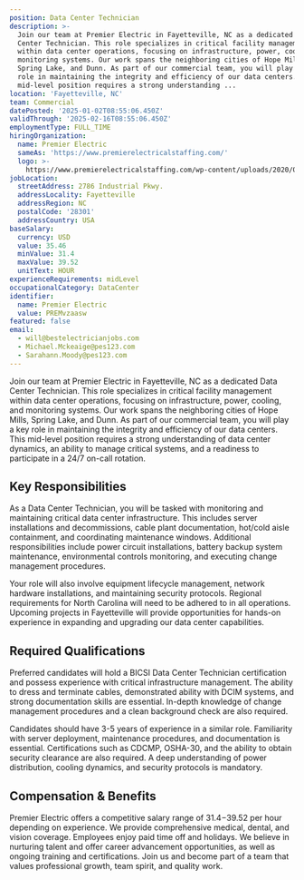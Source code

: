 ```yaml
---
position: Data Center Technician
description: >-
  Join our team at Premier Electric in Fayetteville, NC as a dedicated Data
  Center Technician. This role specializes in critical facility management
  within data center operations, focusing on infrastructure, power, cooling, and
  monitoring systems. Our work spans the neighboring cities of Hope Mills,
  Spring Lake, and Dunn. As part of our commercial team, you will play a key
  role in maintaining the integrity and efficiency of our data centers. This
  mid-level position requires a strong understanding ...
location: 'Fayetteville, NC'
team: Commercial
datePosted: '2025-01-02T08:55:06.450Z'
validThrough: '2025-02-16T08:55:06.450Z'
employmentType: FULL_TIME
hiringOrganization:
  name: Premier Electric
  sameAs: 'https://www.premierelectricalstaffing.com/'
  logo: >-
    https://www.premierelectricalstaffing.com/wp-content/uploads/2020/05/Premier-Electrical-Staffing-logo.png
jobLocation:
  streetAddress: 2786 Industrial Pkwy.
  addressLocality: Fayetteville
  addressRegion: NC
  postalCode: '28301'
  addressCountry: USA
baseSalary:
  currency: USD
  value: 35.46
  minValue: 31.4
  maxValue: 39.52
  unitText: HOUR
experienceRequirements: midLevel
occupationalCategory: DataCenter
identifier:
  name: Premier Electric
  value: PREMvzaasw
featured: false
email:
  - will@bestelectricianjobs.com
  - Michael.Mckeaige@pes123.com
  - Sarahann.Moody@pes123.com
---
```




Join our team at Premier Electric in Fayetteville, NC as a dedicated Data Center Technician. This role specializes in critical facility management within data center operations, focusing on infrastructure, power, cooling, and monitoring systems. Our work spans the neighboring cities of Hope Mills, Spring Lake, and Dunn. As part of our commercial team, you will play a key role in maintaining the integrity and efficiency of our data centers. This mid-level position requires a strong understanding of data center dynamics, an ability to manage critical systems, and a readiness to participate in a 24/7 on-call rotation.

## Key Responsibilities
As a Data Center Technician, you will be tasked with monitoring and maintaining critical data center infrastructure. This includes server installations and decommissions, cable plant documentation, hot/cold aisle containment, and coordinating maintenance windows. Additional responsibilities include power circuit installations, battery backup system maintenance, environmental controls monitoring, and executing change management procedures. 

Your role will also involve equipment lifecycle management, network hardware installations, and maintaining security protocols. Regional requirements for North Carolina will need to be adhered to in all operations. Upcoming projects in Fayetteville will provide opportunities for hands-on experience in expanding and upgrading our data center capabilities.

## Required Qualifications
Preferred candidates will hold a BICSI Data Center Technician certification and possess experience with critical infrastructure management. The ability to dress and terminate cables, demonstrated ability with DCIM systems, and strong documentation skills are essential. In-depth knowledge of change management procedures and a clean background check are also required.

Candidates should have 3-5 years of experience in a similar role. Familiarity with server deployment, maintenance procedures, and documentation is essential. Certifications such as CDCMP, OSHA-30, and the ability to obtain security clearance are also required. A deep understanding of power distribution, cooling dynamics, and security protocols is mandatory.

## Compensation & Benefits
Premier Electric offers a competitive salary range of $31.4-$39.52 per hour depending on experience. We provide comprehensive medical, dental, and vision coverage. Employees enjoy paid time off and holidays. We believe in nurturing talent and offer career advancement opportunities, as well as ongoing training and certifications. Join us and become part of a team that values professional growth, team spirit, and quality work.
